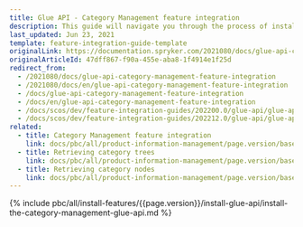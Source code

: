 ```yaml
---
title: Glue API - Category Management feature integration
description: This guide will navigate you through the process of installing and configuring the Category API feature in Spryker OS.
last_updated: Jun 23, 2021
template: feature-integration-guide-template
originalLink: https://documentation.spryker.com/2021080/docs/glue-api-category-management-feature-integration
originalArticleId: 47dff867-f90a-455e-aba8-1f4914e1f25d
redirect_from:
  - /2021080/docs/glue-api-category-management-feature-integration
  - /2021080/docs/en/glue-api-category-management-feature-integration
  - /docs/glue-api-category-management-feature-integration
  - /docs/en/glue-api-category-management-feature-integration
  - /docs/scos/dev/feature-integration-guides/202200.0/glue-api/glue-api-category-management-feature-integration.html
  - /docs/scos/dev/feature-integration-guides/202212.0/glue-api/glue-api-category-management-feature-integration.html
related:
  - title: Category Management feature integration
    link: docs/pbc/all/product-information-management/page.version/base-shop/install-and-upgrade/install-features/install-the-category-management-feature.html
  - title: Retrieving category trees
    link: docs/pbc/all/product-information-management/page.version/base-shop/manage-using-glue-api/categories/glue-api-retrieve-category-trees.html
  - title: Retrieving category nodes
    link: docs/pbc/all/product-information-management/page.version/base-shop/manage-using-glue-api/categories/glue-api-retrieve-category-nodes.html
---
```

{% include pbc/all/install-features/{{page.version}}/install-glue-api/install-the-category-management-glue-api.md %} <!-- To edit, see /_includes/pbc/all/install-features/202212.0/install-glue-api/install-the-category-management-glue-api.md -->
